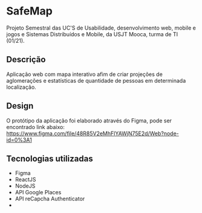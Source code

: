 # SafeMap

Projeto Semestral das UC'S de Usabilidade, desenvolvimento web, mobile e jogos e Sistemas Distribuídos e Mobile, da USJT Mooca, turma de TI (01/21).

## Descrição

Aplicação web com mapa interativo afim de criar projeções de aglomerações e estatísticas de quantidade de pessoas em determinada localização.

## Design

O protótipo da aplicação foi elaborado através do Figma, pode ser encontrado link abaixo:
https://www.figma.com/file/48R85V2eMhFlYAWjN75E2d/Web?node-id=0%3A1

## Tecnologias utilizadas

- Figma
- ReactJS
- NodeJS
- API Google Places
- API reCapcha Authenticator
- 

